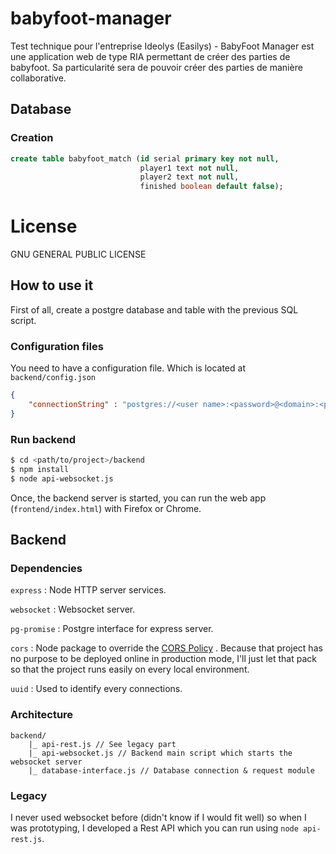 # babyfoot-manager
Test technique pour l'entreprise Ideolys (Easilys) - BabyFoot Manager est une application web de type RIA permettant de créer des parties de babyfoot. Sa particularité sera de pouvoir créer des parties de manière collaborative.

## Database

### Creation

```sql
create table babyfoot_match (id serial primary key not null,
    						 player1 text not null, 
							 player2 text not null,
                             finished boolean default false);
```

# License

GNU GENERAL PUBLIC LICENSE

## How to use it

First of all, create a postgre database and table with the previous SQL script.

### Configuration files

You need to have a configuration file. Which is located at `backend/config.json`

``````json
{
    "connectionString" : "postgres://<user name>:<password>@<domain>:<port>/<database name>"
}
``````

### Run backend

```bash
$ cd <path/to/project>/backend
$ npm install
$ node api-websocket.js
```

Once, the backend server is started, you can run the web app (`frontend/index.html`) with Firefox or Chrome.

## Backend

### Dependencies 

`express` : Node HTTP server services.

`websocket` : Websocket server.

`pg-promise` : Postgre interface for express server.

`cors` : Node package to override the [CORS Policy](https://developer.mozilla.org/fr/docs/Web/HTTP/CORS) . Because that project has no purpose to be deployed online in production mode, I'll just let that pack so that the project runs easily on every local environment.

`uuid` : Used to identify every connections.

### Architecture

``````
backend/
	|_ api-rest.js // See legacy part
	|_ api-websocket.js // Backend main script which starts the websocket server
	|_ database-interface.js // Database connection & request module
``````

### Legacy

I never used websocket before (didn't know if I would fit well) so when I was prototyping, I developed a Rest API which you can run using `node api-rest.js`.

